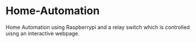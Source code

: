# Home-Automation

Home Automation using Raspberrypi and a relay switch which is controlled uisng an interactive webpage.
